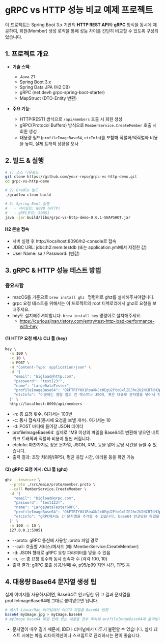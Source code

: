 # gRPC vs HTTP 성능 비교 예제 프로젝트

이 프로젝트는 Spring Boot 3.x 기반의 **HTTP REST API**와 **gRPC** 방식을 동시에 제공하여, 회원(Member) 생성 로직을 통해 성능 차이를 간단히 비교할 수 있도록 구성되었습니다.

## 1. 프로젝트 개요

- **기술 스택**:
    - Java 21
    - Spring Boot 3.x
    - Spring Data JPA (H2 DB)
    - gRPC (net.devh grpc-spring-boot-starter)
    - MapStruct (DTO-Entity 변환)

- **주요 기능**:
    - HTTP(REST) 방식으로 `/api/members` 호출 시 회원 생성
    - gRPC(Protocol Buffers) 방식으로 `MemberService.CreateMember` 호출 시 회원 생성
    - 대용량 필드(`profileImageBase64`, `etcInfo`)를 포함해 직렬화/역직렬화 비용을 높여, 실제 트래픽 상황을 모사

## 2. 빌드 & 실행

```bash
# 1) 소스 다운로드
git clone https://github.com/your-repo/grpc-vs-http-demo.git
cd grpc-vs-http-demo

# 2) Gradle 빌드
./gradlew clean build

# 3) Spring Boot 실행
#   - 서버포트: 8090 (HTTP)
#   - gRPC포트: 50051
java -jar build/libs/grpc-vs-http-demo-0.0.1-SNAPSHOT.jar
````

#### H2 콘솔 접속
- 서버 실행 후 http://localhost:8090/h2-console로 접속
- JDBC URL: jdbc:h2:mem:testdb (또는 application.yml에서 지정한 값)
- User Name: sa / Password: (빈값)

## 3. gRPC & HTTP 성능 테스트 방법
### 중요사항 
- macOS를 기준으로 ```brew install ghz ``` 명령어로 ghz를 설치해주셔야합니다.
- grpc 요청 테스트를 위해서는 이 프로젝트의 root 디렉로리에서 ghz로 요청을 보내주세요.
- hey도 설치해주셔야합니다. ```brew install hey``` 명령어로 설치해주세요.
  - https://curiousjinan.tistory.com/entry/test-http-load-performance-with-hey

#### (1) HTTP 요청 예시: CLI 툴 (hey)
```bash
hey \
  -n 100 \
  -c 10 \
  -m POST \
  -H "Content-Type: application/json" \
  -d '{
    "email": "bigload@http.com",
    "password": "test123!",
    "name": "LargeDataTester",
    "profileImageBase64": "QkFTRTY0X1RoaXNJc0EgU2FtcGxlIEJhc2U2NCBTdHJpbmcgVXNlZCBmb3IgVGVzdCBQdXJwb3NlcyAuLi4gLSBDYW4gQmUgRXZlbiBMb25nZXIgT25lCg==",
    "etcInfo": "이곳에는 정말 길고 긴 텍스트나 JSON, 혹은 대규모 문자열을 넣어서 직렬화 부담을 높일 수 있습니다. 예: {\"key\":\"value\",\"nested\":{\"key2\":\"value2\"}}"
  }' \
  http://localhost:8090/api/members
```
- -n: 총 요청 횟수. 여기서는 100번
- -c: 동시 접속자(동시에 요청을 보낼 개수). 여기서는 10
- -d: POST 바디에 들어갈 JSON 데이터
- profileImageBase64: 실제로 1MB 이상의 파일을 Base64로 변환해 넣으면 네트워크 트래픽과 직렬화 비용이 훨씬 커집니다.
- etcInfo: 마찬가지로 장문 문자열, JSON, XML 등을 넣어 로딩 시간을 늘릴 수 있습니다.
- 출력 결과: 초당 처리량(RPS), 평균 응답 시간, 에러율 등을 확인 가능

#### (2) gRPC 요청 예시: CLI 툴 (ghz)
```bash
ghz --insecure \
  --proto ./src/main/proto/member.proto \
  --call MemberService.CreateMember \
  -d '{
    "email": "bigload@grpc.com",
    "password": "test123!",
    "name": "LargeDataTesterGRPC",
    "profileImageBase64": "QkFTRTY0X1RoaXNJc0EgU2FtcGxlIEJhc2U2NCBTdHJpbmcgVXNlZCBmb3IgVGVzdCBQdXJwb3NlcyAuLi4gLSBDYW4gQmUgRXZlbiBMb25nZXIgT25lCg==",
    "etcInfo": "gRPC에서도 긴 문자열을 추가할 수 있습니다. base64 인코딩된 파일을 1MB 이상 넣어서 테스트해보세요."
  }' \
  -n 100 -c 10 \
  127.0.0.1:50051
```
- --proto: gRPC 통신에 사용할 .proto 파일 경로
- --call: 호출할 서비스/메서드 (예: MemberService.CreateMember)
- -d: JSON 형태로 gRPC 요청 파라미터를 넣을 수 있음
- -n, -c: 총 요청 횟수와 동시 접속자 수 (각각 100, 10)
- 출력 결과: gRPC 호출 성공/실패 수, p95/p99 지연 시간, TPS 등

## 4. 대용량 Base64 문자열 생성 팁
실제 이미지를 사용하시려면, Base64로 인코딩한 뒤 그 결과 문자열을 profileImageBase64에 그대로 붙여넣으면 됩니다.
```bash
# 예시) Linux/Mac 터미널에서 이미지 파일을 Base64 변환
base64 myImage.jpg > myImage.base64
# myImage.base64 파일 안에 있는 내용을 전부 복사해 profileImageBase64에 붙여넣기
```
- 문자열이 매우 길기 때문에, IDE나 터미널에서 다루기 불편할 수 있습니다. 실제 테스트 시에는 파일 리다이렉션이나 스크립트로 관리하시는 편이 좋습니다.